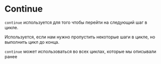 # Continue
`continue` используется для того чтобы перейти на следующий шаг в цикле.

Используется, если нам нужно пропустить некоторые шаги в цикле, но выполнить цикл до конца.

`continue` может использоваться во всех циклах, которые мы описывали ранее